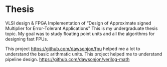 # Thesis
VLSI design & FPGA Implementation of “Design of Approximate signed Multiplier for Error-Tolerant Applications"
This is my undergraduate thesis topic. 
My goal was to study floating point units and all the algorithms for designing fast FPUs. 

This project https://github.com/dawsonjon/fpu helped me a lot to understand the basic arithmatic units. 
This project helped me to understand pipeline design. https://github.com/dawsonjon/verilog-math

